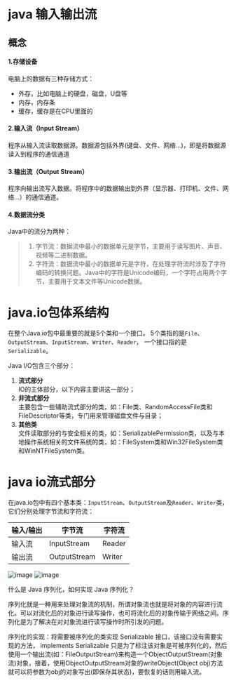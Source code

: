 # java 输入输出流

## 概念

#### 1.存储设备
电脑上的数据有三种存储方式：

- 外存，比如电脑上的硬盘，磁盘，U盘等
- 内存，内存条
- 缓存，缓存是在CPU里面的

#### 2.输入流（Input Stream）
程序从输入流读取数据源。数据源包括外界(键盘、文件、网络…)，即是将数据源读入到程序的通信通道

#### 3.输出流（Output Stream）
程序向输出流写入数据。将程序中的数据输出到外界（显示器、打印机、文件、网络…）的通信通道。

#### 4.数据流分类
Java中的流分为两种：
> 1)  字节流：数据流中最小的数据单元是字节，主要用于读写图片、声音、视频等二进制数据。  <br/>
> 2)  字符流：数据流中最小的数据单元是字符，在处理字符流时涉及了字符编码的转换问题。Java中的字符是Unicode编码，一个字符占用两个字节，主要用于文本文件等Unicode数据。

# java.io包体系结构
  在整个Java.io包中最重要的就是5个类和一个接口。
  5个类指的是`File`、`OutputStream`、`InputStream`、`Writer`、`Reader`，
  一个接口指的是`Serializable`。

Java I/O包含三个部分：

1. **流式部分**  <br/>
IO的主体部分，以下内容主要讲这一部分；
2. **非流式部分**  <br/>
主要包含一些辅助流式部分的类，如：File类、RandomAccessFile类和FileDescriptor等类，专门用来管理磁盘文件与目录；
3. **其他类**  <br/>
文件读取部分的与安全相关的类，如：SerializablePermission类，以及与本地操作系统相关的文件系统的类，如：FileSystem类和Win32FileSystem类和WinNTFileSystem类。


# java io流式部分

在java.io包中有四个基本类：`InputStream`、`OutputStream`及`Reader`、`Writer`类，它们分别处理字节流和字符流：

输入/输出 | 字节流 | 字符流
---|---|---
输入流 | InputStream | Reader
输出流 | OutputStream | Writer


![image](https://raw.githubusercontent.com/lanux/java-demo/master/public/img/java-IO-2.png)
![image](https://raw.githubusercontent.com/lanux/java-demo/master/public/img/java-io-stream.png)


什么是 Java 序列化，如何实现 Java 序列化？

序列化就是一种用来处理对象流的机制，所谓对象流也就是将对象的内容进行流化。可以对流化后的对象进行读写操作，也可将流化后的对象传输于网络之间。序列化是为了解决在对对象流进行读写操作时所引发的问题。

序列化的实现：将需要被序列化的类实现 Serializable 接口，该接口没有需要实现的方法， implements Serializable 只是为了标注该对象是可被序列化的，然后使用一个输出流(如：FileOutputStream)来构造一个ObjectOutputStream(对象流)对象，接着，使用ObjectOutputStream对象的writeObject(Object obj)方法就可以将参数为obj的对象写出(即保存其状态)，要恢复的话则用输入流。